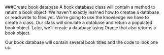 ###Create book database
A book database class will contain a method to return a book object. We haven't exactly learned how to creatae a database or read/write to files yet. We're going to use the knowledge we have to create a class. Our class will simulate a database and return a populated book object. Later, we'll create a database using Oracle that also returns a book object.

Our book database will contain several book titles and the code to look one up.



